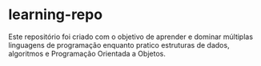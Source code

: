 # learning-repo
Este repositório foi criado com o objetivo de aprender e dominar múltiplas linguagens de programação enquanto pratico estruturas de dados, algoritmos e Programação Orientada a Objetos.

